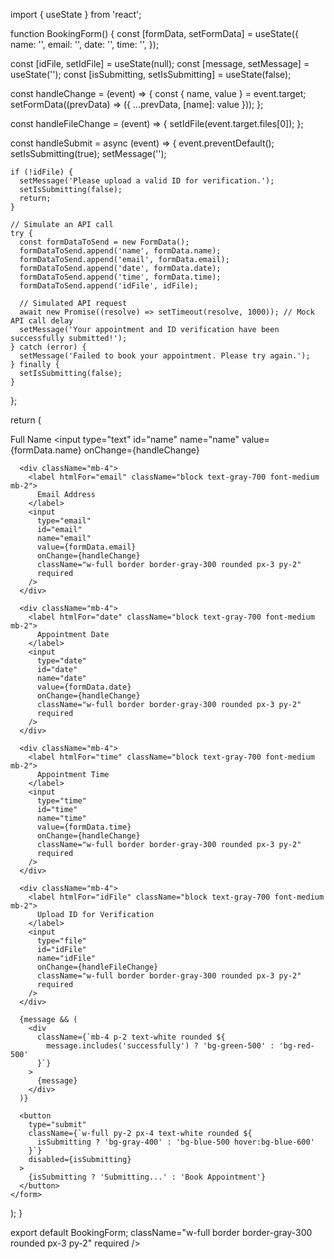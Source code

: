 import { useState } from 'react';

function BookingForm() {
  const [formData, setFormData] = useState({
    name: '',
    email: '',
    date: '',
    time: '',
  });

  const [idFile, setIdFile] = useState(null);
  const [message, setMessage] = useState('');
  const [isSubmitting, setIsSubmitting] = useState(false);

  const handleChange = (event) => {
    const { name, value } = event.target;
    setFormData((prevData) => ({ ...prevData, [name]: value }));
  };

  const handleFileChange = (event) => {
    setIdFile(event.target.files[0]);
  };

  const handleSubmit = async (event) => {
    event.preventDefault();
    setIsSubmitting(true);
    setMessage('');

    if (!idFile) {
      setMessage('Please upload a valid ID for verification.');
      setIsSubmitting(false);
      return;
    }

    // Simulate an API call
    try {
      const formDataToSend = new FormData();
      formDataToSend.append('name', formData.name);
      formDataToSend.append('email', formData.email);
      formDataToSend.append('date', formData.date);
      formDataToSend.append('time', formData.time);
      formDataToSend.append('idFile', idFile);

      // Simulated API request
      await new Promise((resolve) => setTimeout(resolve, 1000)); // Mock API call delay
      setMessage('Your appointment and ID verification have been successfully submitted!');
    } catch (error) {
      setMessage('Failed to book your appointment. Please try again.');
    } finally {
      setIsSubmitting(false);
    }
  };

  return (
    <form className="max-w-md mx-auto bg-white p-6 rounded shadow-md" onSubmit={handleSubmit}>
      <div className="mb-4">
        <label htmlFor="name" className="block text-gray-700 font-medium mb-2">
          Full Name
        </label>
        <input
          type="text"
          id="name"
          name="name"
          value={formData.name}
          onChange={handleChange}

      <div className="mb-4">
        <label htmlFor="email" className="block text-gray-700 font-medium mb-2">
          Email Address
        </label>
        <input
          type="email"
          id="email"
          name="email"
          value={formData.email}
          onChange={handleChange}
          className="w-full border border-gray-300 rounded px-3 py-2"
          required
        />
      </div>

      <div className="mb-4">
        <label htmlFor="date" className="block text-gray-700 font-medium mb-2">
          Appointment Date
        </label>
        <input
          type="date"
          id="date"
          name="date"
          value={formData.date}
          onChange={handleChange}
          className="w-full border border-gray-300 rounded px-3 py-2"
          required
        />
      </div>

      <div className="mb-4">
        <label htmlFor="time" className="block text-gray-700 font-medium mb-2">
          Appointment Time
        </label>
        <input
          type="time"
          id="time"
          name="time"
          value={formData.time}
          onChange={handleChange}
          className="w-full border border-gray-300 rounded px-3 py-2"
          required
        />
      </div>

      <div className="mb-4">
        <label htmlFor="idFile" className="block text-gray-700 font-medium mb-2">
          Upload ID for Verification
        </label>
        <input
          type="file"
          id="idFile"
          name="idFile"
          onChange={handleFileChange}
          className="w-full border border-gray-300 rounded px-3 py-2"
          required
        />
      </div>

      {message && (
        <div
          className={`mb-4 p-2 text-white rounded ${
            message.includes('successfully') ? 'bg-green-500' : 'bg-red-500'
          }`}
        >
          {message}
        </div>
      )}

      <button
        type="submit"
        className={`w-full py-2 px-4 text-white rounded ${
          isSubmitting ? 'bg-gray-400' : 'bg-blue-500 hover:bg-blue-600'
        }`}
        disabled={isSubmitting}
      >
        {isSubmitting ? 'Submitting...' : 'Book Appointment'}
      </button>
    </form>
  );
}

export default BookingForm;
          className="w-full border border-gray-300 rounded px-3 py-2"
          required
        />
      </div>


